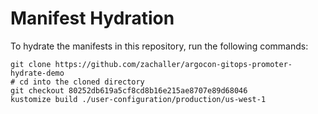 # Manifest Hydration

To hydrate the manifests in this repository, run the following commands:

```shell
git clone https://github.com/zachaller/argocon-gitops-promoter-hydrate-demo
# cd into the cloned directory
git checkout 80252db619a5cf8cd8b16e215ae8707e89d68046
kustomize build ./user-configuration/production/us-west-1
```
